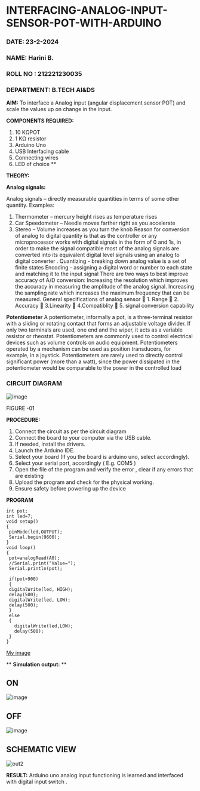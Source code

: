 # INTERFACING-ANALOG-INPUT-SENSOR-POT-WITH-ARDUINO
###  DATE: 23-2-2024
###  NAME: Harini B.
###  ROLL NO : 212221230035
###  DEPARTMENT: B.TECH AI&DS

**AIM:** 
To interface a Analog  input (angular displacement sensor POT) and scale the values up on change in the input.


**COMPONENTS REQUIRED:**
1.	10 KΩPOT
2.	1 KΩ resistor 
3.	Arduino Uno 
4.	USB Interfacing cable 
5.	Connecting wires 
6.	LED of choice 
**

**THEORY:** 

**Analog signals:**

Analog signals – directly measurable quantities in terms of some other quantity.
Examples:
1. Thermometer – mercury height rises as temperature rises
2. Car Speedometer – Needle moves farther right as you accelerate
3. Stereo – Volume increases as you turn the knob
Reason for conversion of analog to digital quantity is that as the controller or any microprocessor works with digital signals in the form of 0 and 1s, in order to make the signal compatible  most of the analog signals are converted into its equivalent digital level signals using an analog to digital converter .
Quantizing - breaking down analog value is a set of finite states
Encoding - assigning a digital word or number to each state and matching it to the input signal
 There are two ways to best improve accuracy of A/D conversion:
Increasing the resolution which improves the accuracy in measuring the amplitude of the analog signal.
Increasing the sampling rate which increases the maximum frequency that can be measured.
General specifications of analog sensor
	1. Range
	2. Accuracy
	3.Linearity
	4.Compatiblity
	5. signal conversion capability

**Potentiometer**
A potentiometer, informally a pot, is a three-terminal resistor with a sliding or rotating contact that forms an adjustable voltage divider. If only two terminals are used, one end and the wiper, it acts as a variable resistor or rheostat.
Potentiometers are commonly used to control electrical devices such as volume controls on audio equipment. Potentiometers operated by a mechanism can be used as position transducers, for example, in a joystick. Potentiometers are rarely used to directly control significant power (more than a watt), since the power dissipated in the potentiometer would be comparable to the power in the controlled load

### CIRCUIT DIAGRAM

![image](https://user-images.githubusercontent.com/36288975/163530788-eec3cdc3-95e8-4d2d-8349-6d0ea4c9439c.png)

FIGURE -01

**PROCEDURE:**

1.	Connect the circuit as per the circuit diagram 
2.	Connect the board to your computer via the USB cable.
3.	If needed, install the drivers.
4.	Launch the Arduino IDE.
5.	Select your board (If you the board is arduino uno, select accordingly).
6.	Select your serial port, accordingly ( E.g. COM5 )
7.	Open the file of the program  and verify the error , clear if any errors that are existing 
8.	Upload the program and check for the physical working. 
9.	Ensure safety before powering up the device 

**PROGRAM** 
```
int pot;
int led=7;
void setup()
{
 pinMode(led,OUTPUT);
 Serial.begin(9600);
}
void loop()
{
 pot=analogRead(A0);
 //Serial.print("Value=");
 Serial.println(pot);
 
 if(pot>900)
 {
 digitalWrite(led, HIGH);
 delay(500); 
 digitalWrite(led, LOW);
 delay(500); 
 }
 else
 {
   digitalWrite(led,LOW);
   delay(500);
 }
}
```

[My image](username.github.com/repository/img/image.jpg)

**
**Simulation output:** 
**
## ON
![image](https://github.com/HariniBaskar/EXPERIMENT-NO--02-INTERFACING-ANALOG-INPUT-SENSOR-POT-WITH-ARDUINO-/assets/93427253/a8e60342-acee-4928-8fb0-cf7847dcc9f7)

## OFF
![image](https://github.com/HariniBaskar/EXPERIMENT-NO--02-INTERFACING-ANALOG-INPUT-SENSOR-POT-WITH-ARDUINO-/assets/93427253/0546ceba-25ad-4761-83c9-c5bf5c9153da)

## SCHEMATIC VIEW
![out2](https://github.com/HariniBaskar/EXPERIMENT-NO--02-INTERFACING-ANALOG-INPUT-SENSOR-POT-WITH-ARDUINO-/assets/93427253/11ae8751-c8e3-4c40-869c-45c56454945c)



**RESULT:** 
Arduino uno analog input functioning is learned and interfaced with digital input switch .
